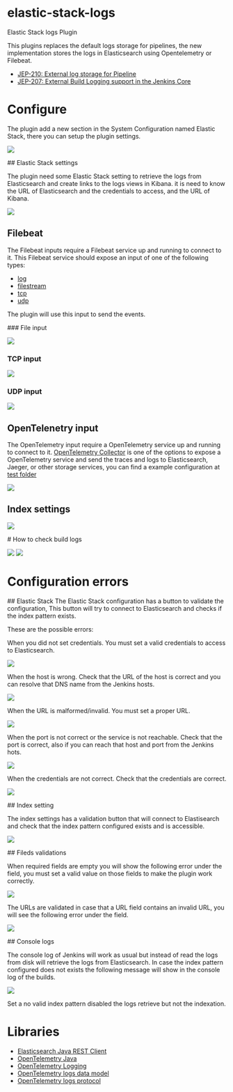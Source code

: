 # elastic-stack-logs
Elastic Stack logs Plugin

This plugins replaces the default logs storage for pipelines,
the new implementation stores the logs in Elasticsearch using Opentelemetry or Filebeat.

* [JEP-210: External log storage for Pipeline](https://github.com/jenkinsci/jep/blob/master/jep/210/README.adoc)
* [JEP-207: External Build Logging support in the Jenkins Core](https://github.com/jenkinsci/jep/blob/master/jep/207/README.adoc)

# Configure

The plugin add a new section in the System Configuration named Elastic Stack, there you can setup the plugin settings.

![](docs/images/system_configuration.png)

## Elastic Stack settings

The plugin need some Elastic Stack setting to retrieve the logs from Elasticsearch and create links to the logs views in Kibana.
it is need to know the URL of Elasticsearch and the credentials to access, and the URL of Kibana.

![](docs/images/elastic_config_validation_success.png)

## Filebeat

The Filebeat inputs require a Filebeat service up and running to connect to it.
This Filebeat service should expose an input of one of the following types:

* [log](https://www.elastic.co/guide/en/beats/filebeat/current/filebeat-input-log.html)
* [filestream](https://www.elastic.co/guide/en/beats/filebeat/current/filebeat-input-filestream.html)
* [tcp](https://www.elastic.co/guide/en/beats/filebeat/current/filebeat-input-tcp.html)
* [udp](https://www.elastic.co/guide/en/beats/filebeat/current/filebeat-input-udp.html)

The plugin will use this input to send the events.

### File input

![](docs/images/filebeat_file_input.png)

### TCP input

![](docs/images/filebeat_tcp_input.png)

### UDP input

![](docs/images/filebeat_udp_input.png)

## OpenTelenetry input

The OpenTelemetry input require a OpenTelemetry service up and running to connect to it.
[OpenTelemetry Collector](https://opentelemetry.io/docs/collector/) is one of the options to expose a OpenTelemetry service and send the traces and logs to Elasticsearch, Jaeger, or other storage services, you can find a example configuration at [test folder](src/test/resources)

![](docs/images/opentelemetry_input.png)

## Index settings

![](docs/images/index_pattern_validation_success.png)

# How to check build logs

![](docs/images/build_menu.png)
![](docs/images/build_status.png)
![]()

# Configuration errors

## Elastic Stack
The Elastic Stack configuration has a button to validate the configuration,
This button will try to connect to Elasticsearch
and checks if the index pattern exists.

These are the possible errors:

When you did not set credentials.
You must set a valid credentials to access to Elasticsearch.

![](docs/images/elastic_config_validation_fail_credentials.png)

When the host is wrong.
Check that the URL of the host is correct and you can resolve that DNS name from the Jenkins hosts.

![](docs/images/elastic_config_validation_fail_host.png)

When the URL is malformed/invalid. You must set a proper URL.

![](docs/images/elastic_config_validation_fail_no_es_url.png)

When the port is not correct or the service is not reachable.
Check that the port is correct, also if you can reach that host and port from the Jenkins hots.

![](docs/images/elastic_config_validation_fail_refused.png)

When the credentials are not correct.
Check that the credentials are correct.

![](docs/images/elastic_config_validation_fail_wrong_auth.png)

## Index setting

The index settings has a validation button that will connect to Elastisearch
and check that the index pattern configured exists and is accessible.

![](docs/images/index_pattern_validation_fail.png)


## Fileds validations

When required fields are empty you will show the following error under the field,
you must set a valid value on those fields to make the plugin work correctly.

![](docs/images/filebeat_empty_fields.png)

The URLs are validated in case that a URL field contains an invalid URL,
you will see the following error under the field.

![](docs/images/url_malformed.png)

## Console logs

The console log of Jenkins will work as usual
but instead of read the logs from disk will retrieve the logs from Elasticsearch.
In case the index pattern configured does not exists
the following message will show in the console log of the builds.

![](docs/images/console_log_worng_index.png)

Set a no valid index pattern disabled the logs retrieve but not the indexation.

# Libraries

* [Elasticsearch Java REST Client](https://www.elastic.co/guide/en/elasticsearch/client/java-rest/current/index.html)
* [OpenTelemetry Java](https://github.com/open-telemetry/opentelemetry-java)
* [OpenTelemetry Logging](https://github.com/open-telemetry/opentelemetry-specification/blob/main/specification/logs/overview.md)
* [OpenTelemetry logs data model](https://github.com/open-telemetry/opentelemetry-specification/blob/main/specification/logs/data-model.md)
* [OpenTelemetry logs protocol](https://github.com/open-telemetry/opentelemetry-proto/blob/main/opentelemetry/proto/logs/v1/logs.proto)
